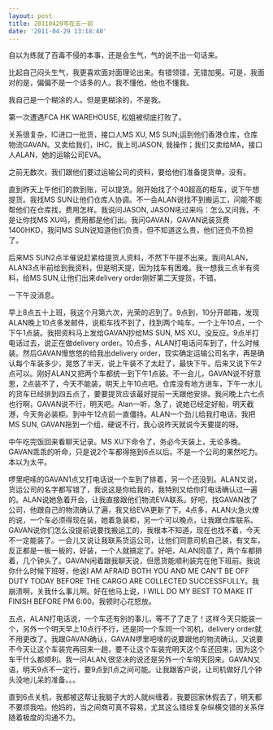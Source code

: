 ```yaml
---
layout: post
title: 20110429写在五一前
date: '2011-04-29 13:18:40'
---
```



 自以为练就了百毒不侵的本事，还是会生气，气的说不出一句话来。

 比起自己闷头生气，我更喜欢面对面理论出来。有错领错，无错加冕。可是，我面对的是，偏偏不是一个话多的人。我不懂他，他也不懂我。

 我自己是一个糊涂的人。但是更糊涂的，不是我。

 第一次遭遇FCA HK WAREHOUSE, 松姐被彻底打败了。

 关系很复杂，IC进口一批货，接口人MS XU, MS SUN;运到他们香港仓库，仓库物流GAVAN。又卖给我们，IHC，我上司JASON, 我操作；我们又卖给MA，接口人ALAN，她的运输公司EVA。

 之前无数次，我们跟他们要过运输公司的资料，要给他们准备提货单。没有。

 直到昨天上午他们的款到账，可以提货。刚开始找了个40超高的柜车，说下午想提货。我找MS SUN让他们仓库人协调。不一会ALAN说找不到搬运工，问能不能帮他们在仓库找，费用怎样。我说问JASON, JASON吼过来吗：怎么又问我，不是让你找MS XU吗，费用都是他们出。我问GAVAN，GAVAN说装货费1400HKD，我问MS SUN说知道他们负责，但不知道这么贵，他们还负不负担了。

 后来MS SUN2点半催说赶紧给提货人资料，不然下午提不出来。我问ALAN，ALAN3点半前给到我资料，但是明天提，因为找车有困难。我一想我三点半有资料，给MS SUN,让他们出来delivery order刚好第二天提货，不错。

 一下午没消息。

 早上8点五十上班，我这个月第六次，光荣的迟到了。9点到，10分开邮箱，发现ALAN晚上10点多发邮件，说柜车找不到了，找到两个吨车，一个上午10点，一个下午1点装。我把资料马上发给GAVAN抄给MS SUN, MS XU。没反应。9点半打电话过去，说正在做delivery order。10点多，ALAN打电话问车到了，什么时候装。然后GAVAN慢悠悠的给我出delivery order，现实确定运输公司名字，再是确认每个车装多少，晃悠了半天，说上午装不了太赶了，最快下午。后来又说下午2点可以。刚好ALAN又把两个车都统一到下午1点装。不一会儿，GAVAN说不好意思，2点装不了，今天不能装，明天上午10点吧。仓库没有地方进车，下午一水儿的货车已经排到四五点了，要要提货应该最好提前一天跟他安排。我问晚上六七点也行啊，GAVAN说不行，明天吧。Alan一听，急了，说她已经定好船，明天截港，今天务必装柜。到中午12点前一直僵持。ALAN一个劲儿给我打电话，我把MS SUN, GAVAN拖到一个组，硬说不行，我心说昨天就说今天要提的呀。

 中午吃完饭回来看聊天记录。MS XU下命令了，务必今天装上，无论多晚。GAVAN乖乖的听命，只是说2个车都得拖到6点以后。不是一个公司的果然吃力。本以为太平。

 啰里吧嗦的GAVAN1点又打电话说一个车到了排着，另一个还没到。ALAN又说，货运公司的名字都写错了，我说这是你给我的，我特别又给你打电话确认过一遍的。ALAN说她急着开会，让我直接跟他们物流EVA联系。好吧，找GAVAN改了公司，他跟自己的物流确认了遍，我又给EVA更新了下。4点多，ALAN火急火燎的说，一个车必须得现在装，她着急装柜，另一个可以晚点，让我跟仓库联系。GAVAN说你们怎么没提前说要找搬运工的，我根本不知道，现在也找不着，今天不一定能装了。一会儿又说让我联系货运公司，让他们同意司机自己装，有叉车，反正都是一板一板的，好装，一个人就搞定了。好吧，ALAN同意了，两个车都排着，几个钟头了。GAVAN闲着跟我聊天说，但愿货能顺利装完在他下班前。我说你什么时候下班呀，他说I AM AFRAID BOTH YOU AND ME CAN’T BE OFF DUTY TODAY BEFORE THE CARGO ARE COLLECTED SUCCESSFULLY。我崩溃啊，关我什么事儿啊。好在他马上说，I WILL DO MY BEST TO MAKE IT FINISH BEFORE PM 6:00。我顿时心花怒放。

 五点，ALAN打电话说，一个车还有别的事儿，等不了了走了！这样今天只能装一个，另外一个明天早上10点行不行，还是同一个车同一个司机，delivery order就不用更改了。我跟GAVAN确认，GAVAN啰里吧嗦的说要跟他的物流确认，又说要不今天让这个车装完再回来一趟，要不让这个车装完明天这个车还回来，因为这个车干什么都顺利。我一问ALAN,很坚决的说还是另外一个车明天回来。GAVAN又语，明天9点不一定行，要9点到1点之间可能。让我跟客户说，让司机做好几个钟头没地儿呆的准备。。。

 直到6点关机，我都被这帮让我脑子大的人就纠缠着，我要回家休假去了，明天都不要烦我哈。他妈的，当之间商可真不容易，尤其这么错综复杂纵横交错的关系伴随着极度的沟通不力。


